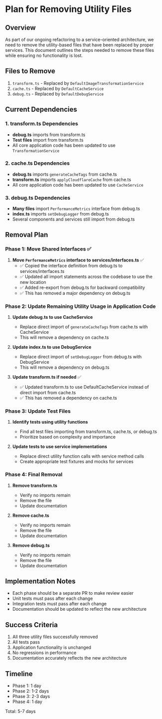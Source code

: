 # Plan for Removing Utility Files

## Overview

As part of our ongoing refactoring to a service-oriented architecture, we need to remove the utility-based files that have been replaced by proper services. This document outlines the steps needed to remove these files while ensuring no functionality is lost.

## Files to Remove

1. `transform.ts` - Replaced by `DefaultImageTransformationService`
2. `cache.ts` - Replaced by `DefaultCacheService`  
3. `debug.ts` - Replaced by `DefaultDebugService`

## Current Dependencies

### 1. transform.ts Dependencies

- **debug.ts** imports from transform.ts
- **Test files** import from transform.ts
- All core application code has been updated to use `TransformationService`

### 2. cache.ts Dependencies

- **debug.ts** imports `generateCacheTags` from cache.ts
- **transform.ts** imports `applyCloudflareCache` from cache.ts
- All core application code has been updated to use `CacheService`

### 3. debug.ts Dependencies

- **Many files** import `PerformanceMetrics` interface from debug.ts
- **index.ts** imports `setDebugLogger` from debug.ts
- Several components and services still import from debug.ts

## Removal Plan

### Phase 1: Move Shared Interfaces ✅

1. **Move `PerformanceMetrics` interface to services/interfaces.ts** ✅
   - ✅ Copied the interface definition from debug.ts to services/interfaces.ts
   - ✅ Updated all import statements across the codebase to use the new location
   - ✅ Added re-export from debug.ts for backward compatibility
   - ✅ This has removed a major dependency on debug.ts

### Phase 2: Update Remaining Utility Usage in Application Code

1. **Update debug.ts to use CacheService**
   - Replace direct import of `generateCacheTags` from cache.ts with CacheService
   - This will remove a dependency on cache.ts

2. **Update index.ts to use DebugService**
   - Replace direct import of `setDebugLogger` from debug.ts with DebugService
   - This will remove a dependency on debug.ts

3. **Update transform.ts if needed** ✅
   - ✅ Updated transform.ts to use DefaultCacheService instead of direct import from cache.ts
   - ✅ This has removed a dependency on cache.ts

### Phase 3: Update Test Files

1. **Identify tests using utility functions**
   - Find all test files importing from transform.ts, cache.ts, or debug.ts
   - Prioritize based on complexity and importance

2. **Update tests to use service implementations**
   - Replace direct utility function calls with service method calls
   - Create appropriate test fixtures and mocks for services

### Phase 4: Final Removal

1. **Remove transform.ts**
   - Verify no imports remain
   - Remove the file
   - Update documentation

2. **Remove cache.ts**
   - Verify no imports remain
   - Remove the file
   - Update documentation

3. **Remove debug.ts**
   - Verify no imports remain
   - Remove the file
   - Update documentation

## Implementation Notes

- Each phase should be a separate PR to make review easier
- Unit tests must pass after each change
- Integration tests must pass after each change
- Documentation should be updated to reflect the new architecture

## Success Criteria

1. All three utility files successfully removed
2. All tests pass
3. Application functionality is unchanged
4. No regressions in performance
5. Documentation accurately reflects the new architecture

## Timeline

- Phase 1: 1 day
- Phase 2: 1-2 days
- Phase 3: 2-3 days
- Phase 4: 1 day

Total: 5-7 days